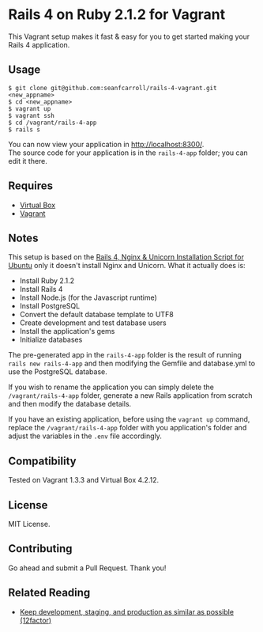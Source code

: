 Rails 4 on Ruby 2.1.2 for Vagrant
=======================================

This Vagrant setup makes it fast & easy for you to get started making your Rails 4 application.


Usage
-----

    $ git clone git@github.com:seanfcarroll/rails-4-vagrant.git <new_appname>
    $ cd <new_appname>
    $ vagrant up
    $ vagrant ssh
    $ cd /vagrant/rails-4-app
    $ rails s

You can now view your application in [http://localhost:8300/](http://localhost:8300/).  
The source code for your application is in the `rails-4-app` folder; you can edit it there.  


Requires
--------

* [Virtual Box][1]
* [Vagrant][2]


Notes
-----

This setup is based on the [Rails 4, Nginx & Unicorn Installation Script for Ubuntu][3] only it
doesn't install Nginx and Unicorn. What it actually does is:

* Install Ruby 2.1.2
* Install Rails 4
* Install Node.js (for the Javascript runtime)
* Install PostgreSQL
* Convert the default database template to UTF8
* Create development and test database users
* Install the application's gems
* Initialize databases

The pre-generated app in the `rails-4-app` folder is the result of running `rails new rails-4-app`
and then modifying the Gemfile and database.yml to use the PostgreSQL database.

If you wish to rename the application you can simply delete the `/vagrant/rails-4-app` folder, 
generate a new Rails application from scratch and then modify the database details.

If you have an existing application, before using the `vagrant up` command, replace the 
`/vagrant/rails-4-app` folder with you application's folder and adjust the variables in the 
`.env` file accordingly.


Compatibility
-------------

Tested on Vagrant 1.3.3 and Virtual Box 4.2.12.


License
-------

MIT License.


Contributing
------------

Go ahead and submit a Pull Request. Thank you!


Related Reading
---------------
* [Keep development, staging, and production as similar as possible (12factor)][4]


[1]: https://www.virtualbox.org/
[2]: http://www.vagrantup.com/
[3]: https://github.com/santos-bt/rails-4-provisioner
[4]: http://12factor.net/dev-prod-parity "Keep development, staging, and production as similar as possible - The 12 Factor App"
